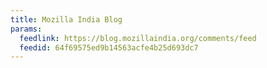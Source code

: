 ```yaml
---
title: Mozilla India Blog
params:
  feedlink: https://blog.mozillaindia.org/comments/feed
  feedid: 64f69575ed9b14563acfe4b25d693dc7
---
```

